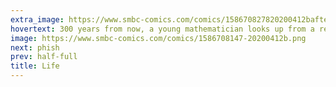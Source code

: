 ```yaml
---
extra_image: https://www.smbc-comics.com/comics/158670827820200412bafter.png
hovertext: 300 years from now, a young mathematician looks up from a recent biography of Conway. 'What the hell is covid?'
image: https://www.smbc-comics.com/comics/1586708147-20200412b.png
next: phish
prev: half-full
title: Life
---
```

